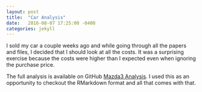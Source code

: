 ```yaml
---
layout: post
title:  "Car Analysis"
date:   2016-08-07 17:25:00 -0400
categories: jekyll
---
```


I sold my car a couple weeks ago and while going through all the papers and files, I decided that I should look at all the costs. It was a surprising exercise because the costs were higher than I expected even when ignoring the purchase price.

The full analysis is available on GitHub [Mazda3 Analysis](https://github.com/lingwhatics/car/blob/master/mazda3Analysis.md "Mazda3 Analysis"). I used this as an opportunity to checkout the RMarkdown format and all that comes with that.